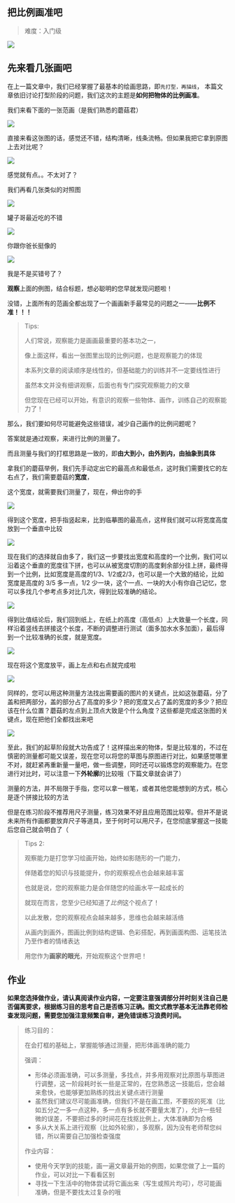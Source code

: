 ## 把比例画准吧
> 难度：入门级

<img src="../images/您来早了.png" />

## 先来看几张画吧

在上一篇文章中，我们已经掌握了最基本的绘画思路，即`先打型，再描线`，
本篇文章依旧讨论打型阶段的问题，我们这次的主题是**如何把物体的比例画准**。

我们来看下面的一张范画（是我们熟悉的蘑菇君）

<img src="../images/占位.png" />

直接来看这张图的话，感觉还不错，结构清晰，线条流畅。但如果我把它拿到原图上去对比呢？

<img src="../images/占位.png" />

感觉就有点。。不太对了？

我们再看几张类似的对照图

<img src="../images/占位.png" />

罐子哥最近吃的不错

<img src="../images/占位.png" />

你跟你爸长挺像的

<img src="../images/占位.png" />

我是不是买错号了？

**观察**上面的例图，结合标题，想必聪明的您早就发现问题啦！

没错，上面所有的范画全都出现了一个画画新手最常见的问题之一——**比例不准！！！**

> Tips:
> 
> 人们常说，观察能力是画画最重要的基本功之一，
>
> 像上面这样，看出一张图里出现的比例问题，也是观察能力的体现
>
> 本系列文章的阅读顺序是线性的，但基础能力的训练并不一定要线性进行
>
> 虽然本文并没有细讲观察，后面也有专门探究观察能力的文章
> 
> 但您现在已经可以开始，有意识的观察一些物体、画作，训练自己的观察能力了！

那么，我们要如何尽可能避免这些错误，减少自己画作的比例问题呢？

答案就是通过观察，来进行比例的测量了。

而且测量与我们的打框思路是一致的，即**由大到小，由外到内，由抽象到具体**

拿我们的蘑菇举例，我们先手动定出它的最高点和最低点，这时我们需要找它的左右点了，我们需要蘑菇的**宽度**，

这个宽度，就需要我们测量了，现在，伸出你的手

<img src="../images/占位.png" />

得到这个宽度，把手指竖起来，比到临摹图的最高点，这样我们就可以将宽度高度放到一个垂直中比较

<img src="../images/占位.png" />

现在我们的选择就自由多了，我们这一步要找出宽度和高度的一个比例，我们可以沿着这个垂直的宽度往下拼，也可以从被宽度切割的高度剩余部分往上拼，最终得到一个比例，比如宽度是高度的1/3、1/2或2/3，也可以是一个大致的结论，比如宽度是高度的 3/5 多一点，1/2 少一块，这个一点、一块的大小有你自己记忆，您可以多找几个参考点多对比几次，得到比较准确的结论。

<img src="../images/占位.png" />

得到比值结论后，我们回到纸上，在纸上的高度（高低点）上大致量一个长度，同样沿着竖线去拼接这个长度，不断的调整进行测试（面多加水水多加面），最后得到一个比较准确的长度，就是宽度。

<img src="../images/占位.png" />

现在将这个宽度放平，画上左点和右点就完成啦

<img src="../images/占位.png" />

同样的，您可以用这种测量方法找出需要画的图片的关键点，比如这张蘑菇，分了盖和把两部分，盖的部分占了高度的多少？把的宽度又占了盖的宽度的多少？把应该在什么位置？蘑菇的左点到上顶点大致是个什么角度？这些都是完成这张图的关键点，现在把他们全都找出来吧

<img src="../images/占位.png" />

至此，我们的起草阶段就大功告成了！这样描出来的物体，型是比较准的，不过在慎密的测量都可能又误差，现在您可以将您的草图与原图进行对比，如果感觉哪里不对，就赶紧再重新量一量吧，做一些调整，同时还可以锻炼您的观察能力。在您进行对比时，可以注意一下**外轮廓**的比较哦（下篇文章就会讲了）

测量的方法，并不局限于手指，您可以拿一根笔，或者其他您能想到的方式，核心是逐个拼接比较的方法

但是在练习阶段不推荐用尺子测量，练习效果不好且应用范围比较窄。但并不是说未来所有作画都要放弃尺子等道具，至于何时可以用尺子，在您彻底掌握这一技能后您自己就会明白了（

> Tips 2:
>
> 观察能力是打您学习绘画开始，始终如影随形的一门能力，
>
> 伴随着您的知识与技能提升，你的观察视点也会越来越丰富
>
> 也就是说，您的观察能力是会伴随您的绘画水平一起成长的
>
> 就现在而言，您至少已经知道了*比例*这个视点了！
>
> 以此发散，您的观察视点会越来越多，思维也会越来越活络
>
> 从画内到画外，图画比例到结构逻辑、色彩搭配，再到画面构图、运笔技法乃至作者的情绪表达
>
> 用您作为**画家的眼光**，开始观察这个世界吧！

## 作业

**如果您选择做作业，请认真阅读作业内容，一定要注意强调部分并时刻关注自己是否偏离要求，根据练习目的思考自己是否练习正确。图文式教学基本无法靠老师检查发现问题，需要您加强注意频繁自审，避免错误练习浪费时间。**


> 练习目的：
>
> 在会打框的基础上，掌握能够通过测量，把形体画准确的能力
>
> 强调：
> - 形体必须画准确，可以多测量，多找点，并多用观察对比原图与草图进行调整，这一阶段耗时长一些是正常的，在您熟悉这一技能后，您会越来愈快，也能够更加熟练的找出关键点进行测量
> - 虽然我们建议尽可能画准确，但我们不是在画工图，不要抠的死准（比如五分之一多一点这种，多一点有多长就不要量太准了），允许一些轻微的误差，不要把过多的时间花在找抠比例上，大体准确即为合格
> - 多从大关系上进行观察（比如外轮廓），多观察，因为没有老师帮您纠错，所以需要自己加强检查强度
>
> 作业内容：
> - 使用今天学到的技能，画一遍文章最开始的例图，如果您做了上一篇的作业，可以对比一下看看区别
> - 寻找一下生活中的物体尝试将它画出来（写生或照片均可），尽可能画准确，但是不要找太过复杂的哦
